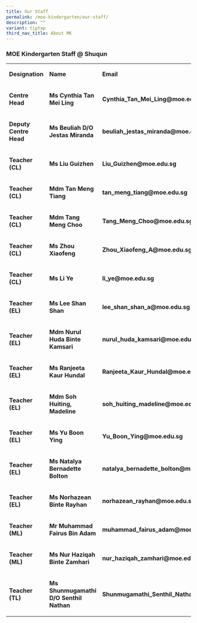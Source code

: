 ```yaml
---
title: Our Staff
permalink: /moe-kindergarten/our-staff/
description: ""
variant: tiptap
third_nav_title: About MK
---
```

<h3><strong>MOE Kindergarten Staff @ Shuqun</strong></h3><table><tbody><tr><td rowspan="1" colspan="1"><p><strong>Designation</strong></p></td><td rowspan="1" colspan="1"><p><strong>Name</strong></p></td><td rowspan="1" colspan="1"><p><strong>Email</strong></p></td></tr><tr><td rowspan="1" colspan="1"><p><strong>Centre Head</strong></p></td><td rowspan="1" colspan="1"><p><strong>Ms Cynthia Tan Mei Ling</strong></p></td><td rowspan="1" colspan="1"><p><strong>Cynthia_Tan_Mei_Ling@moe.edu.sg</strong></p></td></tr><tr><td rowspan="1" colspan="1"><p><strong>Deputy Centre Head</strong></p></td><td rowspan="1" colspan="1"><p><strong>Ms Beuliah D/O Jestas Miranda</strong></p></td><td rowspan="1" colspan="1"><p><strong>beuliah_jestas_miranda@moe.edu.sg</strong></p></td></tr><tr><td rowspan="1" colspan="1"><p><strong>Teacher (CL)</strong></p></td><td rowspan="1" colspan="1"><p><strong>Ms Liu Guizhen</strong></p></td><td rowspan="1" colspan="1"><p><strong>Liu_Guizhen@moe.edu.sg</strong></p></td></tr><tr><td rowspan="1" colspan="1"><p><strong>Teacher (CL)</strong></p></td><td rowspan="1" colspan="1"><p><strong>Mdm Tan Meng Tiang</strong></p></td><td rowspan="1" colspan="1"><p><strong>tan_meng_tiang@moe.edu.sg</strong></p></td></tr><tr><td rowspan="1" colspan="1"><p><strong>Teacher (CL)</strong></p></td><td rowspan="1" colspan="1"><p><strong>Mdm Tang Meng Choo</strong></p></td><td rowspan="1" colspan="1"><p><strong>Tang_Meng_Choo@moe.edu.sg</strong></p></td></tr><tr><td rowspan="1" colspan="1"><p><strong>Teacher (CL)</strong></p></td><td rowspan="1" colspan="1"><p><strong>Ms Zhou Xiaofeng</strong></p></td><td rowspan="1" colspan="1"><p><strong>Zhou_Xiaofeng_A@moe.edu.sg</strong></p></td></tr><tr><td rowspan="1" colspan="1"><p><strong>Teacher (CL)</strong></p></td><td rowspan="1" colspan="1"><p><strong>Ms Li Ye</strong></p></td><td rowspan="1" colspan="1"><p><strong>li_ye@moe.edu.sg</strong></p></td></tr><tr><td rowspan="1" colspan="1"><p><strong>Teacher (EL)</strong></p></td><td rowspan="1" colspan="1"><p><strong>Ms Lee Shan Shan</strong></p></td><td rowspan="1" colspan="1"><p><strong>lee_shan_shan_a@moe.edu.sg</strong></p></td></tr><tr><td rowspan="1" colspan="1"><p><strong>Teacher (EL)</strong></p></td><td rowspan="1" colspan="1"><p><strong>Mdm Nurul Huda Binte Kamsari</strong></p></td><td rowspan="1" colspan="1"><p><strong>nurul_huda_kamsari@moe.edu.sg</strong></p></td></tr><tr><td rowspan="1" colspan="1"><p><strong>Teacher (EL)</strong></p></td><td rowspan="1" colspan="1"><p><strong>Ms Ranjeeta Kaur Hundal</strong></p></td><td rowspan="1" colspan="1"><p><strong>Ranjeeta_Kaur_Hundal@moe.edu.sg</strong></p></td></tr><tr><td rowspan="1" colspan="1"><p><strong>Teacher (EL)</strong></p></td><td rowspan="1" colspan="1"><p><strong>Mdm Soh Huiting, Madeline</strong></p></td><td rowspan="1" colspan="1"><p><strong>soh_huiting_madeline@moe.edu.sg</strong></p></td></tr><tr><td rowspan="1" colspan="1"><p><strong>Teacher (EL)</strong></p></td><td rowspan="1" colspan="1"><p><strong>Ms Yu Boon Ying</strong></p></td><td rowspan="1" colspan="1"><p><strong>Yu_Boon_Ying@moe.edu.sg</strong></p></td></tr><tr><td rowspan="1" colspan="1"><p><strong>Teacher (EL)</strong></p></td><td rowspan="1" colspan="1"><p><strong>Ms Natalya Bernadette Bolton</strong></p></td><td rowspan="1" colspan="1"><p><strong>natalya_bernadette_bolton@moe.edu.sg</strong></p></td></tr><tr><td rowspan="1" colspan="1"><p><strong>Teacher (EL)</strong></p></td><td rowspan="1" colspan="1"><p><strong>Ms Norhazean Binte Rayhan</strong></p></td><td rowspan="1" colspan="1"><p><strong>norhazean_rayhan@moe.edu.sg</strong></p></td></tr><tr><td rowspan="1" colspan="1"><p><strong>Teacher (ML)</strong></p></td><td rowspan="1" colspan="1"><p><strong>Mr Muhammad Fairus Bin Adam</strong></p></td><td rowspan="1" colspan="1"><p><strong>muhammad_fairus_adam@moe.edu.sg</strong></p></td></tr><tr><td rowspan="1" colspan="1"><p><strong>Teacher (ML)</strong></p></td><td rowspan="1" colspan="1"><p><strong>Ms Nur Haziqah Binte Zamhari</strong></p></td><td rowspan="1" colspan="1"><p><strong>nur_haziqah_zamhari@moe.edu.sg</strong></p></td></tr><tr><td rowspan="1" colspan="1"><p><strong>Teacher (TL)</strong></p></td><td rowspan="1" colspan="1"><p><strong>Ms Shunmugamathi D/O Senthil Nathan</strong></p></td><td rowspan="1" colspan="1"><p><strong>Shunmugamathi_Senthil_Nathan@moe.edu.sg</strong></p></td></tr></tbody></table><p></p>